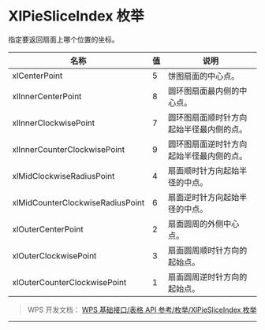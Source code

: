 # XlPieSliceIndex 枚举

指定要返回扇面上哪个位置的坐标。

| 名称                             | 值  | 说明                                     |
|----------------------------------|-----|------------------------------------------|
| xlCenterPoint                    | 5   | 饼图扇面的中心点。                       |
| xlInnerCenterPoint               | 8   | 圆环图扇面最内侧的中心点。               |
| xlInnerClockwisePoint            | 7   | 圆环图扇面顺时针方向起始半径最内侧的点。 |
| xlInnerCounterClockwisePoint     | 9   | 圆环图扇面逆时针方向起始半径最内侧的点。 |
| xlMidClockwiseRadiusPoint        | 4   | 扇面顺时针方向起始半径的中点。           |
| xlMidCounterClockwiseRadiusPoint | 6   | 扇面逆时针方向起始半径的中点。           |
| xlOuterCenterPoint               | 2   | 扇面圆周的外侧中心点。                   |
| xlOuterClockwisePoint            | 3   | 扇面圆周顺时针方向的起始点。             |
| xlOuterCounterClockwisePoint     | 1   | 扇面圆周逆时针方向的起始点。             |

> WPS 开发文档： [WPS 基础接口/表格 API 参考/枚举/XlPieSliceIndex 枚举](https://qn.cache.wpscdn.cn/encs/doc/office_v19/topics/WPS%20%E5%9F%BA%E7%A1%80%E6%8E%A5%E5%8F%A3/%E8%A1%A8%E6%A0%BC%20API%20%E5%8F%82%E8%80%83/%E6%9E%9A%E4%B8%BE/XlPieSliceIndex%20%E6%9E%9A%E4%B8%BE.html)

------------------------------------------------------------------------

